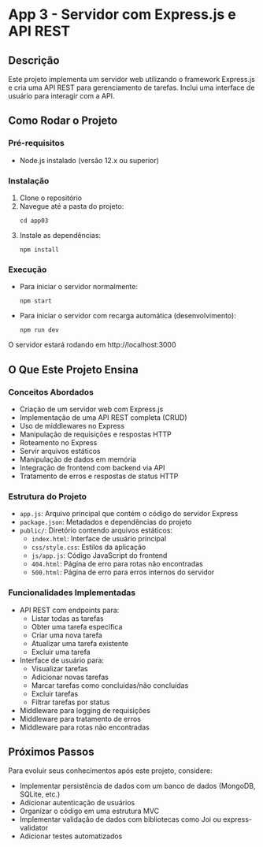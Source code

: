 # App 3 - Servidor com Express.js e API REST

## Descrição
Este projeto implementa um servidor web utilizando o framework Express.js e cria uma API REST para gerenciamento de tarefas. Inclui uma interface de usuário para interagir com a API.

## Como Rodar o Projeto

### Pré-requisitos
- Node.js instalado (versão 12.x ou superior)

### Instalação
1. Clone o repositório
2. Navegue até a pasta do projeto:
   ```
   cd app03
   ```
3. Instale as dependências:
   ```
   npm install
   ```

### Execução
- Para iniciar o servidor normalmente:
  ```
  npm start
  ```
- Para iniciar o servidor com recarga automática (desenvolvimento):
  ```
  npm run dev
  ```

O servidor estará rodando em http://localhost:3000

## O Que Este Projeto Ensina

### Conceitos Abordados
- Criação de um servidor web com Express.js
- Implementação de uma API REST completa (CRUD)
- Uso de middlewares no Express
- Manipulação de requisições e respostas HTTP
- Roteamento no Express
- Servir arquivos estáticos
- Manipulação de dados em memória
- Integração de frontend com backend via API
- Tratamento de erros e respostas de status HTTP

### Estrutura do Projeto
- `app.js`: Arquivo principal que contém o código do servidor Express
- `package.json`: Metadados e dependências do projeto
- `public/`: Diretório contendo arquivos estáticos:
  - `index.html`: Interface de usuário principal
  - `css/style.css`: Estilos da aplicação
  - `js/app.js`: Código JavaScript do frontend
  - `404.html`: Página de erro para rotas não encontradas
  - `500.html`: Página de erro para erros internos do servidor

### Funcionalidades Implementadas
- API REST com endpoints para:
  - Listar todas as tarefas
  - Obter uma tarefa específica
  - Criar uma nova tarefa
  - Atualizar uma tarefa existente
  - Excluir uma tarefa
- Interface de usuário para:
  - Visualizar tarefas
  - Adicionar novas tarefas
  - Marcar tarefas como concluídas/não concluídas
  - Excluir tarefas
  - Filtrar tarefas por status
- Middleware para logging de requisições
- Middleware para tratamento de erros
- Middleware para rotas não encontradas

## Próximos Passos
Para evoluir seus conhecimentos após este projeto, considere:
- Implementar persistência de dados com um banco de dados (MongoDB, SQLite, etc.)
- Adicionar autenticação de usuários
- Organizar o código em uma estrutura MVC
- Implementar validação de dados com bibliotecas como Joi ou express-validator
- Adicionar testes automatizados 